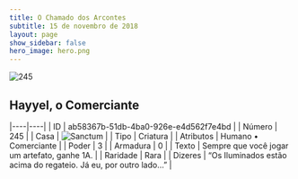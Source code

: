 ```yaml
---
title: O Chamado dos Arcontes
subtitle: 15 de novembro de 2018
layout: page
show_sidebar: false
hero_image: hero.png
---
```


![245](https://cdn.keyforgegame.com/media/card_front/pt/341_245_7MHFM8Q84QMX_pt.png)

## Hayyel, o Comerciante

|----|----|
| ID | ab58367b-51db-4ba0-926e-e4d562f7e4bd |
| Número | 245 |
| Casa | ![Sanctum](https://archonarcana.com/images/thumb/c/c7/Sanctum.png/22px-Sanctum.png "Santuário") |
| Tipo | Criatura |
| Atributos | Humano • Comerciante |
| Poder | 3 |
| Armadura | 0 |
| Texto | Sempre que você jogar um artefato, ganhe 1A. |
| Raridade | Rara |
| Dizeres | “Os Iluminados estão acima do regateio.  Já eu, por outro lado…” |

